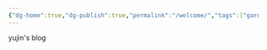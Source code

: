 ```yaml
---
{"dg-home":true,"dg-publish":true,"permalink":"/welcome/","tags":["gardenEntry"],"dgPassFrontmatter":true,"noteIcon":""}
---
```


yujin's blog


